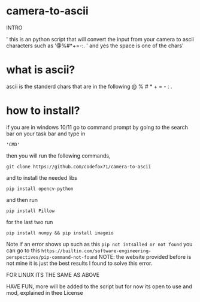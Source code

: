 # camera-to-ascii
INTRO

' this is an python script that will convert the input from your camera to ascii characters such as '@%#*+=-:. ' and yes the space is one of the chars'

# what is ascii?

ascii is the standerd chars that are in the following @ % # * + = - : .

# how to install?

if you are in windows 10/11 go to command prompt by going to the search bar on your task bar and type in 

```'CMD'```

then you will run the following commands,

```git clone https://github.com/codefox71/camera-to-ascii```

and to install the needed libs

```pip install opencv-python```

and then run

```pip install Pillow```

for the last two run

```pip install numpy && pip install imageio```

Note if an error shows up such as this
```pip not intsalled or not found``` you can go to this ```https://builtin.com/software-engineering-perspectives/pip-command-not-found``` NOTE: the website provided before is not mine it is just the best results I found to solve this error.

FOR LINUX ITS THE SAME AS ABOVE

HAVE FUN, more will be added to the script but for now its open to use and mod, explained in thee License
